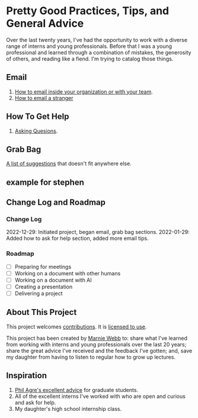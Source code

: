 # Pretty Good Practices, Tips, and General Advice

Over the last twenty years, I've had the opportunity to work with a diverse range of interns and young professionals.  Before that I was a young professional and learned through a combination of mistakes, the generosity of others, and reading like a fiend.  I'm trying to catalog those things.


## Email

1. [How to email inside your organization or with your team](email/how-to-email-org.md).
2. [How to email a stranger](email/how-to-email-stranger.md)

## How To Get Help

1. [Asking Quesions](how-to-get-help/asking-questions.md).

## Grab Bag

[A list of suggestions](grabbag/grabbag-index.md) that doesn't fit anywhere else.  

## example for stephen

## Change Log and Roadmap

### Change Log

2022-12-29: Initiated project, began email, grab bag sections.
2022-01-29: Added how to ask for help section, added more email tips.

### Roadmap

- [ ] Preparing for meetings
- [ ] Working on a document with other humans
- [ ] Working on a document with AI
- [ ] Creating a presentation
- [ ] Delivering a project

## About This Project

This project welcomes [contributions](CONTRIBUTING.md). It is [licensed to use](LICENSE). 

This project has been created by [Marnie Webb](https://crank.report/about-me) to: share what I've learned from working with interns and young professionals over the last 20 years; share the great advice I've received and the feedback I've gotten; and, save my daughter from having to listen to regular how to grow up lectures.


## Inspiration

1. [Phil Agre's excellent advice](https://pages.gseis.ucla.edu/faculty/agre/) for graduate students.
2. All of the excellent interns I've worked with who are open and curious and ask for help.
3. My daughter's high school internship class.
